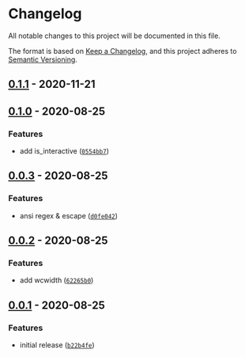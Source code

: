 # Changelog

All notable changes to this project will be documented in this file.

The format is based on [Keep a Changelog],
and this project adheres to [Semantic Versioning].

## [0.1.1] - 2020-11-21

## [0.1.0] - 2020-08-25

### Features

- add is_interactive ([`0554bb7`])

## [0.0.3] - 2020-08-25

### Features

- ansi regex & escape ([`d0fe042`])

## [0.0.2] - 2020-08-25

### Features

- add wcwidth ([`62265b0`])

## [0.0.1] - 2020-08-25

### Features

- initial release ([`b22b4fe`])

[keep a changelog]: https://keepachangelog.com/en/1.0.0/
[semantic versioning]: https://semver.org/spec/v2.0.0.html
[0.1.1]: https://github.com/denosaurs/tty/compare/0.1.0...0.1.1
[0.1.0]: https://github.com/denosaurs/tty/compare/0.0.3...0.1.0
[`0554bb7`]: https://github.com/denosaurs/tty/commit/0554bb7739d3de424bfaa5b793e002e8f72cf0d2
[0.0.3]: https://github.com/denosaurs/tty/compare/0.0.2...0.0.3
[`d0fe042`]: https://github.com/denosaurs/tty/commit/d0fe042e068ebb234cb2526c916093b0b7b5578e
[0.0.2]: https://github.com/denosaurs/tty/compare/0.0.1...0.0.2
[`62265b0`]: https://github.com/denosaurs/tty/commit/62265b01fda55309d2e21525dad94e28083eee6e
[0.0.1]: https://github.com/denosaurs/tty/compare/0.0.1
[`b22b4fe`]: https://github.com/denosaurs/tty/commit/b22b4fe732b48231d7d8bc0425d2af75e1c8d717
